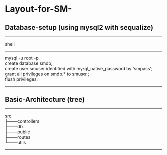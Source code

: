 # Layout-for-SM-

## Database-setup (using mysql2 with sequalize)

**********
shell
********

mysql -u root -p  
create database smdb;  
create user smuser identified with mysql_native_password by 'smpass';  
grant all privileges on smdb.* to smuser ;   
flush privileges;  
 
*******

## Basic-Architecture (tree)
********
src  
    ├───controllers  
    ├───db  
    ├───public  
    ├───routes  
    └───utils

*****